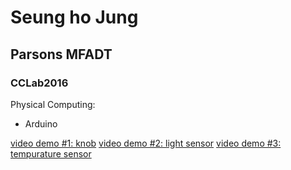 # Seung ho Jung
## Parsons MFADT
### CCLab2016

Physical Computing:

* Arduino


[video demo #1: knob](https://youtu.be/aB8Mhqm-s0c)
[video demo #2: light sensor](https://youtu.be/iLC0Kz4CG4Y)
[video demo #3: tempurature sensor](https://youtu.be/xO3jZe-JwDI)